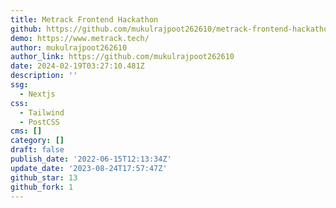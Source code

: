 ```yaml
---
title: Metrack Frontend Hackathon
github: https://github.com/mukulrajpoot262610/metrack-frontend-hackathon
demo: https://www.metrack.tech/
author: mukulrajpoot262610
author_link: https://github.com/mukulrajpoot262610
date: 2024-02-19T03:27:10.481Z
description: ''
ssg:
  - Nextjs
css:
  - Tailwind
  - PostCSS
cms: []
category: []
draft: false
publish_date: '2022-06-15T12:13:34Z'
update_date: '2023-08-24T17:57:47Z'
github_star: 13
github_fork: 1
---
```

